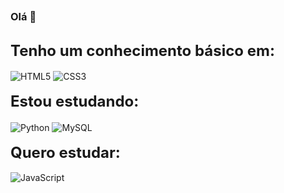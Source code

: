 ##

### Olá 👋

##
   
   <b><font size="5">Tenho um conhecimento básico em:</font></b>
        <br />
        <br />
        <img align="center" alt="HTML5" src="https://img.shields.io/badge/HTML5-E34F26?style=for-the-badge&logo=html5&logoColor=white"/>
        <img align="center" alt="CSS3" src="https://img.shields.io/badge/CSS3-1572B6?style=for-the-badge&logo=css3&logoColor=white"/>
        <br />
        <br />
            <b><font size="5">Estou estudando:</font></b>
            <br />
            <br />
            <img align="center" alt="Python" src="https://img.shields.io/badge/Python-14354C?style=for-the-badge&logo=python&logoColor=white"/>
            <img align="center" alt="MySQL" src="https://img.shields.io/badge/MySQL-00000F?style=for-the-badge&logo=mysql&logoColor=white"/>
         <br />
         <br />
            <b><font size="5">Quero estudar:</font></b>
            <br />
            <br />
            <img align="center" alt="JavaScript" src="https://img.shields.io/badge/JavaScript-323330?style=for-the-badge&logo=javascript&logoColor=F7DF1E"/>
         <br />
         <br />


##
<!--
**GuilhermeCostaLima/GuilhermeCostaLima** is a ✨ _special_ ✨ repository because its `README.md` (this file) appears on your GitHub profile.

Here are some ideas to get you started:

- 🔭 I’m currently working on ...
- 🌱 I’m currently learning ...
- 👯 I’m looking to collaborate on ...
- 🤔 I’m looking for help with ...
- 💬 Ask me about ...
- 📫 How to reach me: ...
- 😄 Pronouns: ...
- ⚡ Fun fact: ...
-->
